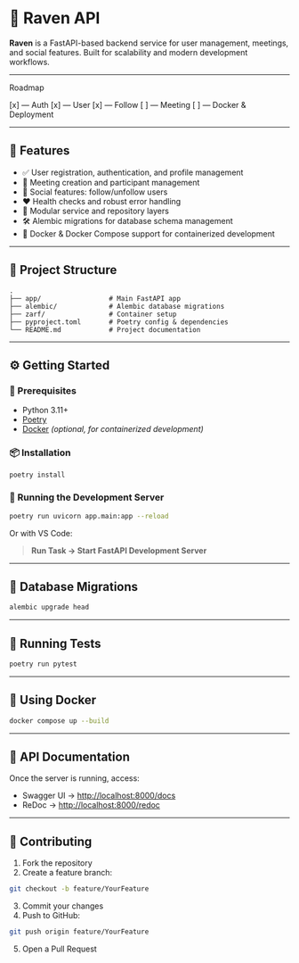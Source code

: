 
# 🦅 Raven API

**Raven** is a FastAPI-based backend service for user management, meetings, and social features. Built for scalability and modern development workflows.

---

Roadmap

[x] — Auth
[x] — User 
[x] — Follow 
[ ] — Meeting 
[ ] — Docker & Deployment 

---

## 🚀 Features

- ✅ User registration, authentication, and profile management  
- 📅 Meeting creation and participant management  
- 👥 Social features: follow/unfollow users  
- ❤️ Health checks and robust error handling  
- 🧱 Modular service and repository layers  
- 🛠️ Alembic migrations for database schema management  
- 🐳 Docker & Docker Compose support for containerized development  

---

## 📁 Project Structure

```
.
├── app/                 # Main FastAPI app
├── alembic/             # Alembic database migrations
├── zarf/                # Container setup
├── pyproject.toml       # Poetry config & dependencies
└── README.md            # Project documentation
```

---

## ⚙️ Getting Started

### 🧰 Prerequisites

- Python 3.11+
- [Poetry](https://python-poetry.org/)
- [Docker](https://www.docker.com/) *(optional, for containerized development)*

### 📦 Installation

```bash
poetry install
```

### 🏃 Running the Development Server

```bash
poetry run uvicorn app.main:app --reload
```

Or with VS Code:

> **Run Task → Start FastAPI Development Server**

---

## 🔄 Database Migrations

```bash
alembic upgrade head
```

---

## 🧪 Running Tests

```bash
poetry run pytest
```

---

## 🐳 Using Docker

```bash
docker compose up --build
```

---

## 📘 API Documentation

Once the server is running, access:

- Swagger UI → [http://localhost:8000/docs](http://localhost:8000/docs)  
- ReDoc → [http://localhost:8000/redoc](http://localhost:8000/redoc)

---

## 🤝 Contributing

1. Fork the repository  
2. Create a feature branch:

```bash
git checkout -b feature/YourFeature
```

3. Commit your changes  
4. Push to GitHub:

```bash
git push origin feature/YourFeature
```

5. Open a Pull Request
